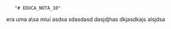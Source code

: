        "# EDUCA_NOTA_10"

era uma
 a\sa miui   asdsa 
 sdasdasd 
  dasjdjhas   dkjasdkajs   alsjdsa
                    
                    